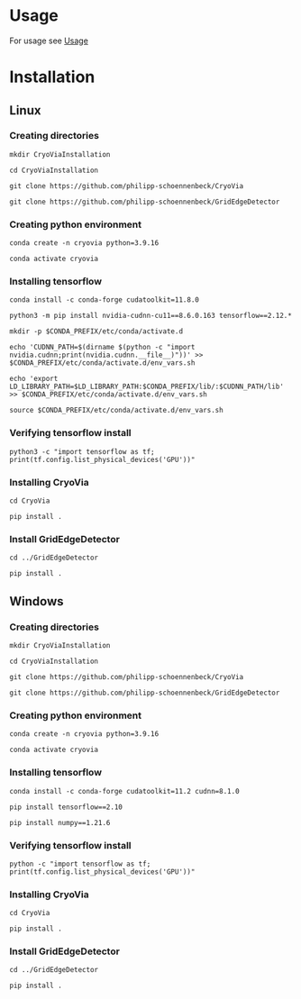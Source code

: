 # Usage
For usage see [Usage](How_to_use.md)

# Installation

## Linux

### Creating directories
```mkdir CryoViaInstallation```

```cd CryoViaInstallation```

```git clone https://github.com/philipp-schoennenbeck/CryoVia```

```git clone https://github.com/philipp-schoennenbeck/GridEdgeDetector```

### Creating python environment
```conda create -n cryovia python=3.9.16```

```conda activate cryovia```

### Installing tensorflow 

```conda install -c conda-forge cudatoolkit=11.8.0```

```python3 -m pip install nvidia-cudnn-cu11==8.6.0.163 tensorflow==2.12.*```

```mkdir -p $CONDA_PREFIX/etc/conda/activate.d```

```echo 'CUDNN_PATH=$(dirname $(python -c "import nvidia.cudnn;print(nvidia.cudnn.__file__)"))' >> $CONDA_PREFIX/etc/conda/activate.d/env_vars.sh```

```echo 'export LD_LIBRARY_PATH=$LD_LIBRARY_PATH:$CONDA_PREFIX/lib/:$CUDNN_PATH/lib' >> $CONDA_PREFIX/etc/conda/activate.d/env_vars.sh```

```source $CONDA_PREFIX/etc/conda/activate.d/env_vars.sh```

### Verifying tensorflow install
```python3 -c "import tensorflow as tf; print(tf.config.list_physical_devices('GPU'))"```

### Installing CryoVia
```cd CryoVia```

```pip install .```

### Install GridEdgeDetector
```cd ../GridEdgeDetector```

```pip install .```


## Windows

### Creating directories
```mkdir CryoViaInstallation```

```cd CryoViaInstallation```

```git clone https://github.com/philipp-schoennenbeck/CryoVia```

```git clone https://github.com/philipp-schoennenbeck/GridEdgeDetector```

### Creating python environment
```conda create -n cryovia python=3.9.16```

```conda activate cryovia```

### Installing tensorflow

```conda install -c conda-forge cudatoolkit=11.2 cudnn=8.1.0```

```pip install tensorflow==2.10```

```pip install numpy==1.21.6```

### Verifying tensorflow install

```python -c "import tensorflow as tf; print(tf.config.list_physical_devices('GPU'))"```

### Installing CryoVia
```cd CryoVia```

```pip install .```

### Install GridEdgeDetector
```cd ../GridEdgeDetector```

```pip install .```
